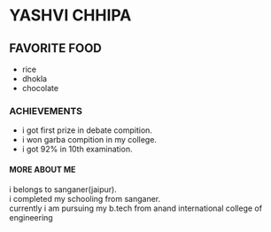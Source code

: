<!doctype html>
<html lang="en">
<head>
<meta charset = "UTF -8">
<title> my first assignment</title>
</head>
<body>
<h1 style ="colour:tomato;">YASHVI CHHIPA</h1>
<h2>FAVORITE FOOD</h2>
 <ul>
  <li>rice</li>
  <li>dhokla</li>
  <li>chocolate</li>
 </ul>
<h3>ACHIEVEMENTS</h3>
 <ul>
 <li>i got first prize in debate compition.</li>
 <li>i won garba compition in my college.</li>
 <li>i got 92% in 10th examination.</li>
 </ul>
<h4>MORE ABOUT ME</h4>
<p>i belongs to sanganer(jaipur).</br>
i completed my schooling from sanganer.</br>
currently i am pursuing my b.tech from anand international college of engineering</br>
<p>
</body>
</html>
